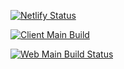 [![Netlify Status](https://api.netlify.com/api/v1/badges/80dbd085-0f88-4dd9-895f-b68608f97d9c/deploy-status)](https://pawfect-care-app.netlify.app)

[![Client Main Build](https://github.com/m-aung/PawfectCare/actions/workflows/client-main-pipeline.yml/badge.svg?event=push)](https://github.com/m-aung/PawfectCare/actions)

[![Web Main Build Status](https://github.com/m-aung/PawfectCare/actions/workflows/web-main-pipeline.yml/badge.svg?event=push)](https://github.com/m-aung/PawfectCare/actions)

